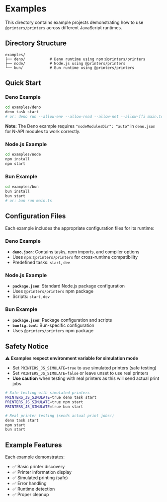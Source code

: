 # Examples

This directory contains example projects demonstrating how to use
`@printers/printers` across different JavaScript runtimes.

## Directory Structure

```
examples/
├── deno/           # Deno runtime using npm:@printers/printers
├── node/           # Node.js using @printers/printers
└── bun/            # Bun runtime using @printers/printers
```

## Quick Start

### Deno Example

```bash
cd examples/deno
deno task start
# or: deno run --allow-env --allow-read --allow-net --allow-ffi main.ts
```

**Note:** The Deno example requires `"nodeModulesDir": "auto"` in `deno.json` for N-API modules to work correctly.

### Node.js Example

```bash
cd examples/node
npm install
npm start
```

### Bun Example

```bash
cd examples/bun
bun install
bun start
# or: bun run main.ts
```

## Configuration Files

Each example includes the appropriate configuration files for its runtime:

### Deno Example

- **`deno.json`**: Contains tasks, npm imports, and compiler options
- Uses `npm:@printers/printers` for cross-runtime compatibility
- Predefined tasks: `start`, `dev`

### Node.js Example

- **`package.json`**: Standard Node.js package configuration
- Uses `@printers/printers` npm package
- Scripts: `start`, `dev`

### Bun Example

- **`package.json`**: Package configuration and scripts
- **`bunfig.toml`**: Bun-specific configuration
- Uses `@printers/printers` npm package

## Safety Notice

⚠️ **Examples respect environment variable for simulation mode**

- Set `PRINTERS_JS_SIMULATE=true` to use simulated printers (safe testing)
- Set `PRINTERS_JS_SIMULATE=false` or leave unset to use real printers
- **Use caution** when testing with real printers as this will send actual print jobs

```bash
# Safe testing with simulated printers
PRINTERS_JS_SIMULATE=true deno task start
PRINTERS_JS_SIMULATE=true npm start
PRINTERS_JS_SIMULATE=true bun start

# Real printer testing (sends actual print jobs!)
deno task start
npm start
bun start
```

## Example Features

Each example demonstrates:

- ✅ Basic printer discovery
- ✅ Printer information display
- ✅ Simulated printing (safe)
- ✅ Error handling
- ✅ Runtime detection
- ✅ Proper cleanup
